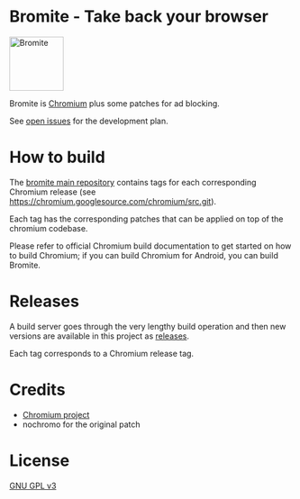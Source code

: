 # Bromite - Take back your browser

<img src="https://github.com/bromite/bromite.github.io/raw/master/android-icon-192x192.png" width="96" alt="Bromite" />

Bromite is [Chromium](https://www.chromium.org/Home) plus some patches for ad blocking.

See [open issues](https://github.com/bromite/bromite/issues) for the development plan.

# How to build

The [bromite main repository](https://github.com/bromite/bromite) contains tags for each corresponding Chromium release (see https://chromium.googlesource.com/chromium/src.git).

Each tag has the corresponding patches that can be applied on top of the chromium codebase.

Please refer to official Chromium build documentation to get started on how to build Chromium; if you can build Chromium for Android, you can build Bromite.

# Releases

A build server goes through the very lengthy build operation and then new versions are available in this project as [releases](https://github.com/bromite/bromite/releases).

Each tag corresponds to a Chromium release tag.

# Credits

* [Chromium project](https://www.chromium.org/Home)
* nochromo for the original patch

# License

[GNU GPL v3](./LICENSE)
